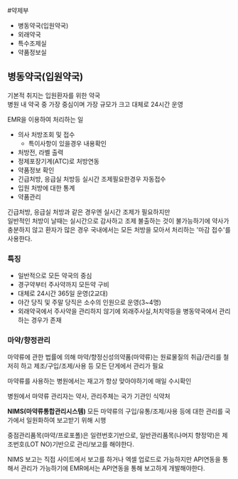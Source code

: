 #약제부
- 병동약국(입원약국)
- 외래약국
- 특수조제실
- 약품정보실 

## 병동약국(입원약국)
기본적 취지는 입원환자를 위한 약국<br>
병원 내 약국 중 가장 중심이며 가장 규모가 크고 대체로 24시간 운영

EMR을 이용하여 처리하는 일
- 의사 처방조회 및 접수
  - 특이사항이 있을경우 내용확인
- 처방전, 라벨 출력
- 정제포장기계(ATC)로 처방연동
- 약품정보 확인
- 긴급처방, 응급실 처방등 실시간 조제필요한경우 자동접수
- 입원 처방에 대한 통계
- 약품관리

긴급처방, 응급실 처방과 같은 경우엔 실시간 조제가 필요하지만<br>
일반적인 처방이 날때는 실시간으로 감사하고 조제 불출하는 것이 불가능하기에
약사가 충분하지 않고 환자가 많은 경우 국내에서는 모든 처방을 모아서 처리하는 '마감 접수'를 사용한다.

### 특징
- 일반적으로 모든 약국의 중심
- 경구약부터 주사약까지 모든약 구비
- 대체로 24시간 365일 운영(2교대)
- 야간 당직 및 주말 당직은 소수의 인원으로 운영(3~4명)
- 외래약국에서 주사약을 관리하지 않기에 외래주사실,처치약등을 병동약국에서 관리하는 경우가 존재

### 마약/향정관리
마약류에 관한 법률에 의해 마약/향정신성의약품(마약류)는 원료물질의 취급/관리를 철저히 하고 제조/구입/조제/사용 등 모든 단게에서 관리가 필요

마약류를 사용하는 병원에서는 재고가 항상 맞아야하기에 매일 수시확인

병원에서 마약류 관리자는 약사, 관리주체는 국가 기관인 식약처

**NIMS(마약류통합관리시스템)**
모든 마약류의 구입/유통/조제/사용 등에 대한 관리를 국가에서 일원화하여 보고받기 위해 시행

중점관리품목(마약/프로포폴)은 일련번호기반으로, 일반관리품목(나머지 향정약)은 제조번호(LOT NO)기반으로 관리/보고를 해야한다.

NIMS 보고는 직접 사이트에서 보고를 하거나 엑셀 업로드로 가능하지만 API연동을 통해서 관리가 가능하기에 EMR에서는 API연동을 통해 보고하게 개발해야한다.

